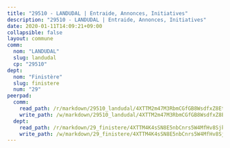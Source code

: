 ```yaml
---
title: "29510 - LANDUDAL | Entraide, Annonces, Initiatives"
description: "29510 - LANDUDAL | Entraide, Annonces, Initiatives"
date: 2020-01-11T14:09:21+09:00
collapsible: false
layout: commune
comm:
  nom: "LANDUDAL"
  slug: landudal
  cp: "29510"
dept:
  nom: "Finistère"
  slug: finistere
  num: "29"
peerpad:
  comm:
    read_path: /r/markdown/29510_landudal/4XTTM2m47M3RbmCGfGB8WsdfxZ8EtJYjntiTd91uq5VToVrvN
    write_path: /w/markdown/29510_landudal/4XTTM2m47M3RbmCGfGB8WsdfxZ8EtJYjntiTd91uq5VToVrvN-K3TgTyEU5EpsVcFKAQmLU4ifHcyVpRhcnBiU8ySWQKRsEgPCnTshQrx2dqWDe87QeHr2gQboh1XKxyF34fYGpJzkgJZaEd9r8t9uUnnDCxBEgQ7WBATx1PmkQSUwWFJQnGr91xBU
  dept:
    read_path: /r/markdown/29_finistere/4XTTM4K4sSN8E5nbCnrs5W4MfHv8SjkZXZkMiZwJKZCUFreuC
    write_path: /w/markdown/29_finistere/4XTTM4K4sSN8E5nbCnrs5W4MfHv8SjkZXZkMiZwJKZCUFreuC-K3TgUmttHvLKDBu5vxQ3oPzTia91UxXiaB3vEFjsHJiDiJD9aQfr6ibvcPa75Eo3oX7ob78s9tVxCKrtPM9bLAmDziVCSFjEgZbp3rqL8Ji8Q5aZhxfTcqkGX75WxHS6TQxtiQQ6
---
```


